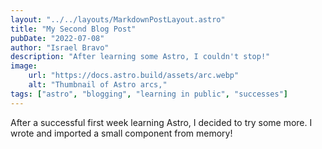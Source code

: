 ```yaml
---
layout: "../../layouts/MarkdownPostLayout.astro"
title: "My Second Blog Post"
pubDate: "2022-07-08"
author: "Israel Bravo"
description: "After learning some Astro, I couldn't stop!"
image: 
    url: "https://docs.astro.build/assets/arc.webp"
    alt: "Thumbnail of Astro arcs,"
tags: ["astro", "blogging", "learning in public", "successes"]
---
```

After a successful first week learning Astro, I decided to try some more. I wrote and imported a small component from memory!